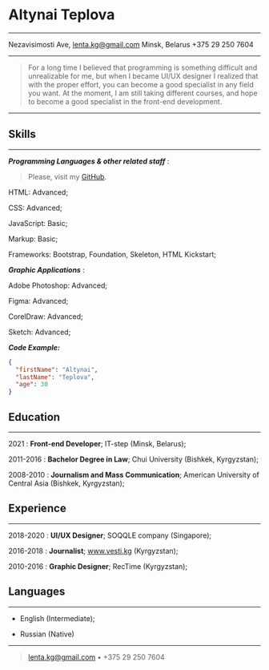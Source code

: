 Altynai Teplova
============

-------------------     ----------------------------
Nezavisimosti Ave,      lenta.kg@gmail.com
Minsk, Belarus          +375 29 250 7604
-------------------     ----------------------------
>For a long time I believed that programming is something difficult and unrealizable for me, but when I became UI/UX designer I realized that with the proper effort, you can become a good specialist in any field you want. At the moment, I am still taking different courses, and hope to become a good specialist in the front-end development.
----
Skills
--------------------
----

_**Programming Languages & other related staff**_
:   

>Please, visit my [GitHub](https://github.com/altynai91).

HTML: Advanced;

CSS: Advanced;

JavaScript: Basic;

Markup: Basic;

Frameworks: Bootstrap, Foundation, Skeleton, HTML Kickstart;

_**Graphic Applications**_
:   

Adobe Photoshop: Advanced;

Figma: Advanced;

CorelDraw: Advanced;

Sketch: Advanced;

_**Code Example:**_

```json
{
  "firstName": "Altynai",
  "lastName": "Teplova",
  "age": 30
}
```

Education
---------
----
2021
:   **Front-end Developer**; IT-step (Minsk, Belarus);

2011-2016 
:   **Bachelor Degree in Law**; Chui University (Bishkek, Kyrgyzstan);

2008-2010
:   **Journalism and Mass Communication**; American University of Central Asia (Bishkek, Kyrgyzstan);

Experience
----------
----
2018-2020 
:   **UI/UX Designer**; SOQQLE company (Singapore);

2016-2018
:   **Journalist**; www.vesti.kg (Kyrgyzstan);

2010-2016
:   **Graphic Designer**; RecTime (Kyrgyzstan);

Languages
----------------------------------------
----
* English (Intermediate);

* Russian (Native)

----

> <lenta.kg@gmail.com> • +375 29 250 7604

